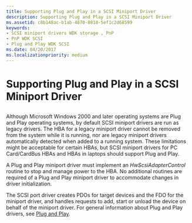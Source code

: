 ```yaml
---
title: Supporting Plug and Play in a SCSI Miniport Driver
description: Supporting Plug and Play in a SCSI Miniport Driver
ms.assetid: c8b148ac-b1ab-4870-8818-5ef1c2d68599
keywords:
- SCSI miniport drivers WDK storage , PnP
- PnP WDK SCSI
- Plug and Play WDK SCSI
ms.date: 04/20/2017
ms.localizationpriority: medium
---
```


# Supporting Plug and Play in a SCSI Miniport Driver


## <span id="ddk_supporting_plug_and_play_in_a_scsi_miniport_driver_kg"></span><span id="DDK_SUPPORTING_PLUG_AND_PLAY_IN_A_SCSI_MINIPORT_DRIVER_KG"></span>


Although Microsoft Windows 2000 and later operating systems are Plug and Play operating systems, by default SCSI miniport drivers are run as legacy drivers. The HBA for a legacy miniport driver cannot be removed from the system while it is running, nor are legacy miniport drivers automatically detected when added to a running system. These limitations might be acceptable for certain HBAs, but SCSI miniport drivers for PC Card/CardBus HBAs and HBAs in laptops should support Plug and Play.

A Plug and Play miniport driver must implement an *HwScsiAdapterControl* routine to stop and manage power to the HBA. No additional routines are required of a Plug and Play miniport driver to accommodate changes in driver initialization.

The SCSI port driver creates PDOs for target devices and the FDO for the miniport driver, and handles requests to add, start or unload the device on behalf of the miniport driver. For general information about Plug and Play drivers, see [Plug and Play](../kernel/introduction-to-plug-and-play.md).

 

